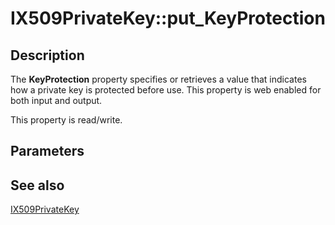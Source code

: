 # IX509PrivateKey::put_KeyProtection

## Description

The **KeyProtection** property specifies or retrieves a value that indicates how a private key is protected before use. This property is web enabled for both input and output.

This property is read/write.

## Parameters

## See also

[IX509PrivateKey](https://learn.microsoft.com/windows/desktop/api/certenroll/nn-certenroll-ix509privatekey)